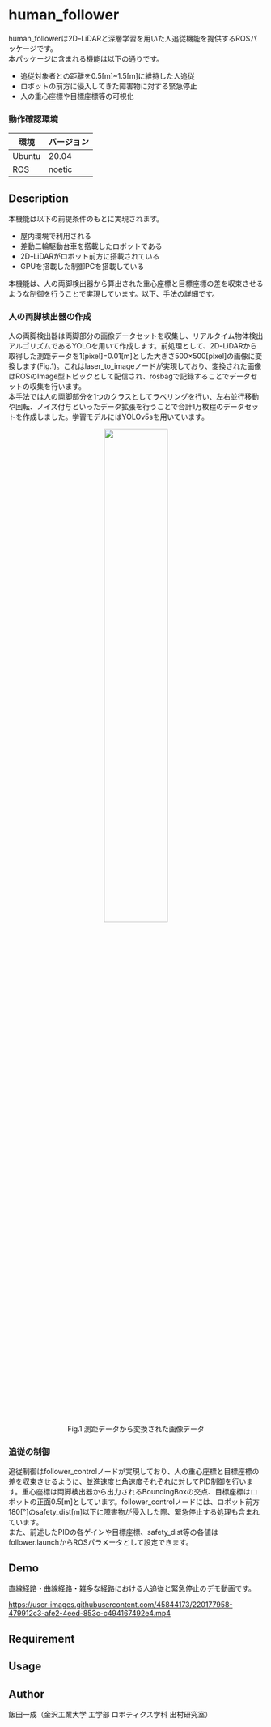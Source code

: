# human_follower
human_followerは2DｰLiDARと深層学習を用いた人追従機能を提供するROSパッケージです。
<br>本パッケージに含まれる機能は以下の通りです。

- 追従対象者との距離を0.5[m]~1.5[m]に維持した人追従
- ロボットの前方に侵入してきた障害物に対する緊急停止
- 人の重心座標や目標座標等の可視化

### 動作確認環境

| 環境 | バージョン |
| --- | --- |
| Ubuntu | 20.04 |
| ROS | noetic |

## Description
本機能は以下の前提条件のもとに実現されます。

- 屋内環境で利用される
- 差動二輪駆動台車を搭載したロボットである
- 2DｰLiDARがロボット前方に搭載されている
- GPUを搭載した制御PCを搭載している

本機能は、人の両脚検出器から算出された重心座標と目標座標の差を収束させるような制御を行うことで実現しています。以下、手法の詳細です。

### 人の両脚検出器の作成
人の両脚検出器は両脚部分の画像データセットを収集し、リアルタイム物体検出アルゴリズムであるYOLOを用いて作成します。前処理として、2DｰLiDARから取得した測距データを1[pixel]=0.01[m]とした大きさ500×500[pixel]の画像に変換します(Fig.1)。これはlaser_to_imageノードが実現しており、変換された画像はROSのImage型トピックとして配信され、rosbagで記録することでデータセットの収集を行います。
<br>本手法では人の両脚部分を1つのクラスとしてラベリングを行い、左右並行移動や回転、ノイズ付与といったデータ拡張を行うことで合計1万枚程のデータセットを作成しました。学習モデルにはYOLOv5sを用いています。

<p align="center">
  <img src="https://user-images.githubusercontent.com/45844173/220174203-4e2d7767-408c-456f-915c-e0088f67628d.png" width="50%">
</p>
<p align="center">
  Fig.1 測距データから変換された画像データ
</p>

### 追従の制御
追従制御はfollower_controlノードが実現しており、人の重心座標と目標座標の差を収束させるように、並進速度と角速度それぞれに対してPID制御を行います。重心座標は両脚検出器から出力されるBoundingBoxの交点、目標座標はロボットの正面0.5[m]としています。follower_controlノードには、ロボット前方180[°]のsafety_dist[m]以下に障害物が侵入した際、緊急停止する処理も含まれています。
<br>また、前述したPIDの各ゲインや目標座標、safety_dist等の各値はfollower.launchからROSパラメータとして設定できます。

## Demo
直線経路・曲線経路・雑多な経路における人追従と緊急停止のデモ動画です。

https://user-images.githubusercontent.com/45844173/220177958-479912c3-afe2-4eed-853c-c494167492e4.mp4



## Requirement


## Usage


## Author
飯田一成（金沢工業大学 工学部 ロボティクス学科 出村研究室）
